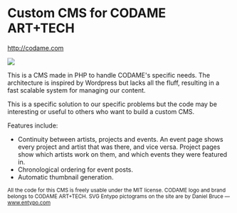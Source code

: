 # Custom CMS for CODAME ART+TECH

<a href="http://codame.com">http://codame.com</a>

<img src="http://codame.com/assets/codame-website-screenshot.png" />

This is a CMS made in PHP to handle CODAME's specific needs. The architecture is inspired by Wordpress but lacks all the fluff, resulting in a fast scalable system for managing our content.

This is a specific solution to our specific problems but the code may be interesting or useful to others who want to build a custom CMS.

Features include:
- Continuity between artists, projects and events. An event page shows every project and artist that was there, and vice versa. Project pages show which artists work on them, and which events they were featured in.
- Chronological ordering for event posts.
- Automatic thumbnail generation.

<sub>
  All the code for this CMS is freely usable under the MIT license. 
  CODAME logo and brand  belongs to CODAME ART+TECH. 
  SVG Entypo pictograms on the site are by Daniel Bruce — <a href="http://entypo.com">www.entypo.com</a>
</sub>
